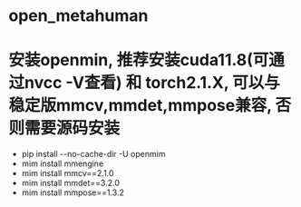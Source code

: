 # open_metahuman



# 安装openmin, 推荐安装cuda11.8(可通过nvcc -V查看) 和 torch2.1.X, 可以与稳定版mmcv,mmdet,mmpose兼容, 否则需要源码安装
- pip install --no-cache-dir -U openmim 
- mim install mmengine 
- mim install mmcv==2.1.0
- mim install mmdet==3.2.0 
- mim install mmpose==1.3.2